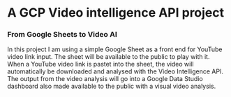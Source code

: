 # A GCP Video intelligence API project

### From Google Sheets to Video AI

In this project I am using a simple Google Sheet as a front end for YouTube video link input. The sheet will be available to the public to play with it. When a YouTube video link is pastet into the sheet, the video will automatically be downloaded and analysed with the Video Intelligence API. The output from the video analysis will go into a Google Data Studio dashboard also made available to the public with a visual video analysis.
